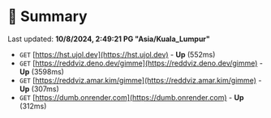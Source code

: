 # 📖 Summary
Last updated: **10/8/2024, 2:49:21 PG "Asia/Kuala_Lumpur"**

- `GET` [https://hst.ujol.dev](https://hst.ujol.dev) - **Up** (552ms)
- `GET` [https://reddviz.deno.dev/gimme](https://reddviz.deno.dev/gimme) - **Up** (3598ms)
- `GET` [https://reddviz.amar.kim/gimme](https://reddviz.amar.kim/gimme) - **Up** (307ms)
- `GET` [https://dumb.onrender.com](https://dumb.onrender.com) - **Up** (312ms)
